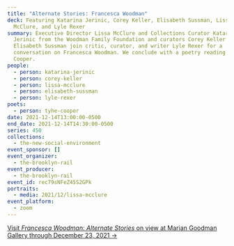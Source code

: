 ```yaml
---
title: "Alternate Stories: Francesca Woodman"
deck: Featuring Katarina Jerinic, Corey Keller, Elisabeth Sussman, Lissa
  McClure, and Lyle Rexer
summary: Executive Director Lissa McClure and Collections Curator Katarina
  Jerinic from the Woodman Family Foundation and curators Corey Keller and
  Elisabeth Sussman join critic, curator, and writer Lyle Rexer for a
  conversation on Francesca Woodman. We conclude with a poetry reading by Tyhe
  Cooper.
people:
  - person: katarina-jerinic
  - person: corey-keller
  - person: lissa-mcclure
  - person: elisabeth-sussman
  - person: lyle-rexer
poets:
  - person: tyhe-cooper
date: 2021-12-14T13:00:00-0500
end_date: 2021-12-14T14:30:00-0500
series: 450
collections:
  - the-new-social-environment
event_sponsor: []
event_organizer:
  - the-brooklyn-rail
event_producer:
  - the-brooklyn-rail
event_id: rec79sNFeZ45S2GPk
portraits:
  - media: 2021/12/lissa-mcclure
event_platform:
  - zoom
---
```

[Visit *Francesca Woodman: Alternate Stories* on view at Marian Goodman Gallery through December 23, 2021 →](https://www.mariangoodman.com/exhibitions/)